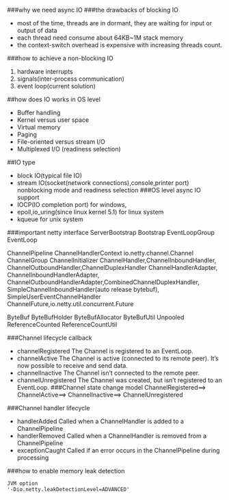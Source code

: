 ###why we need async IO
###the drawbacks of blocking IO
- most of the time, threads are in dormant, they are waiting for input or output of data
- each thread need consume about 64KB~1M stack memory
- the context-switch overhead is expensive with increasing threads count.

###how to achieve a non-blocking IO
1. hardware interrupts
2. signals(inter-process communication)
3. event loop(current solution)


##how does IO works in OS level
- Buffer handling
- Kernel versus user space
- Virtual memory
- Paging
- File-oriented versus stream I/O
- Multiplexed I/O (readiness selection)


##IO type
- block IO(typical file IO)
- stream IO(socket(network connections),console,printer port)
  nonblocking mode and readiness selection
###OS level async IO support
- IOCP(IO completion port) for windows,
- epoll,io_uring(since linux kernel 5.1) for linux system
- kqueue for unix system


###important netty interface
ServerBootstrap
Bootstrap
EventLoopGroup
EventLoop

ChannelPipeline
ChannelHandlerContext
io.netty.channel.Channel
ChannelGroup
ChannelInitializer
ChannelHandler,ChannelInboundHandler, ChannelOutboundHandler,ChannelDuplexHandler
ChannelHandlerAdapter, ChannelInboundHandlerAdapter, ChannelOutboundHandlerAdapter,CombinedChannelDuplexHandler, 
SimpleChannelInboundHandler(auto release bytebuf), 
SimpleUserEventChannelHandler
ChannelFuture,io.netty.util.concurrent.Future

ByteBuf
ByteBufHolder
ByteBufAllocator
ByteBufUtil
Unpooled
ReferenceCounted
ReferenceCountUtil

###Channel lifecycle callback
- channelRegistered 
    The Channel is registered to an EventLoop.
- channelActive 
    The Channel is active (connected to its remote peer). It’s now possible to receive and send data.
- channelInactive 
    The Channel isn’t connected to the remote peer.
- channelUnregistered 
    The Channel was created, but isn’t registered to an EventLoop.
###Channel state change model
ChannelRegistered==> ChannelActive==> ChannelInactive==> ChannelUnregistered

###Channel handler lifecycle
- handlerAdded 
    Called when a ChannelHandler is added to a ChannelPipeline
- handlerRemoved 
    Called when a ChannelHandler is removed from a ChannelPipeline
- exceptionCaught
    Called if an error occurs in the ChannelPipeline during processing

###how to enable memory leak detection
```
JVM option
'-Dio.netty.leakDetectionLevel=ADVANCED'
``` 
